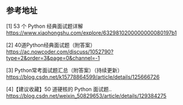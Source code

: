 ## 参考地址

[1] 53 个 Python 经典面试题详解 https://www.xiaohongshu.com/explore/6329810200000000080197b1

[2] 40道Python经典面试题（附答案） https://ac.nowcoder.com/discuss/1052790?type=2&order=3&page=0&channel=-1

[3] Python常考面试题汇总（附答案）（持续更新） https://blog.csdn.net/k15778864599/article/details/125666726

[4]【建议收藏】50 道硬核的 Python 面试题.. https://blog.csdn.net/weixin_50829653/article/details/129384275